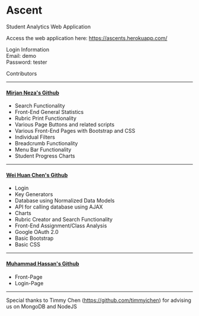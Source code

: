 # Ascent
Student Analytics Web Application

Access the web application here:
https://ascents.herokuapp.com/

Login Information
<br>
Email: demo
<br>
Password: tester


Contributors
<hr>

#### [Mirjan Neza's Github](https://github.com/mirjanneza)
* Search Functionality 
* Front-End General Statistics
* Rubric Print Functionality
* Various Page Buttons and related scripts
* Various Front-End Pages with Bootstrap and CSS
* Individual Filters
* Breadcrumb Functionality
* Menu Bar Functionality 
* Student Progress Charts
<hr>

#### [Wei Huan Chen's Github](https://github.com/whc105/ascent)
* Login
* Key Generators
* Database using Normalized Data Models
* API for calling database using AJAX
* Charts
* Rubric Creator and Search Functionality
* Front-End Assignment/Class Analysis
* Google OAuth 2.0
* Basic Bootstrap
* Basic CSS
<hr>


#### [Muhammad Hassan's Github](https://github.com/hassan3095)
* Front-Page
* Login-Page
<hr>

Special thanks to Timmy Chen (https://github.com/timmyichen) for advising us on MongoDB and NodeJS
